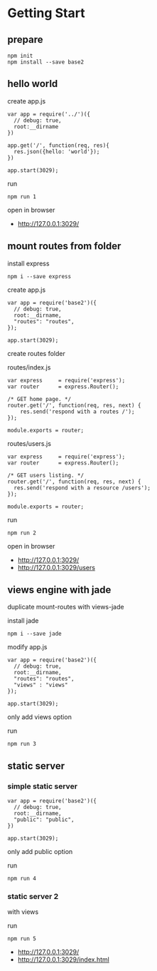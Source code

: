# Getting Start

## prepare

```
npm init
npm install --save base2
```

## hello world

create app.js

```
var app = require('../')({
  // debug: true,
  root:__dirname
})

app.get('/', function(req, res){
  res.json({hello: 'world'});
})

app.start(3029);
```

run 

```
npm run 1
```

open in browser

- http://127.0.0.1:3029/

## mount routes from folder

install express 

```
npm i --save express
```

create app.js

```
var app = require('base2')({
  // debug: true,
  root:__dirname,
  "routes": "routes",
});

app.start(3029);
```

create routes folder

routes/index.js

```
var express     = require('express');
var router      = express.Router();

/* GET home page. */
router.get('/', function(req, res, next) {
    res.send('respond with a routes /');
});

module.exports = router;
```

routes/users.js

```
var express     = require('express');
var router      = express.Router();

/* GET users listing. */
router.get('/', function(req, res, next) {
  res.send('respond with a resource /users');
});

module.exports = router;
```

run 

```
npm run 2
```

open in browser

- http://127.0.0.1:3029/
- http://127.0.0.1:3029/users

## views engine with jade

duplicate mount-routes with views-jade

install jade 

```
npm i --save jade
```

modify app.js

```
var app = require('base2')({
  // debug: true,
  root:__dirname,
  "routes": "routes",
  "views" : "views"
});

app.start(3029);
```

only add views option

run 

```
npm run 3
```

## static server

### simple static server

```
var app = require('base2')({
  // debug: true,
  root:__dirname,
  "public": "public",
})

app.start(3029);
```

only add public option

run 

```
npm run 4
```

### static server 2

with views

run 

```
npm run 5
```

- http://127.0.0.1:3029/
- http://127.0.0.1:3029/index.html
